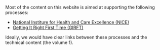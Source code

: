 Most of the content on this website is aimed at supporting the following processes:

- [National Institure for Health and Care Excellence (NICE)](https://www.nice.org.uk/)
- [Getting It Right First Time (GIRFT)](https://gettingitrightfirsttime.co.uk/)

Ideally, we would have clear links between these processes and the technical content (the volume 1).
